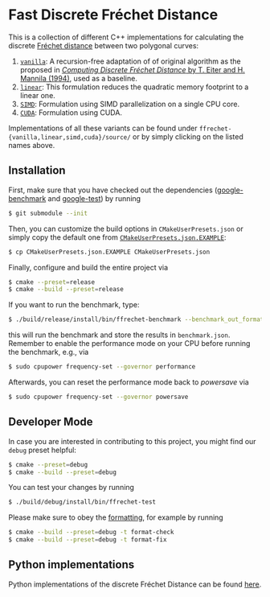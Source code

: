 # Fast Discrete Fréchet Distance 

This is a collection of different C++ implementations for calculating the discrete [Fréchet distance](https://en.wikipedia.org/wiki/Fr%C3%A9chet_distance) between two polygonal curves:

1. [`vanilla`](ffrechet-vanilla/source/ffrechet-vanilla.cpp): A recursion-free adaptation of of original algorithm as the proposed in [_Computing Discrete Fréchet Distance_ by T. Eiter and H. Mannila (1994)][vanilla], used as a baseline.
1. [`linear`](ffrechet-linear/source/ffrechet-linear.cpp): This formulation reduces the quadratic memory footprint to a linear one.
1. [`SIMD`](ffrechet-simd/source/ffrechet-simd.cpp): Formulation using SIMD parallelization on a single CPU core.
1. [`CUDA`](ffrechet-cuda/source/ffrechet-cuda.cu): Formulation using CUDA.

Implementations of all these variants can be found under `ffrechet-{vanilla,linear,simd,cuda}/source/` or by simply clicking on the listed names above.

## Installation

First, make sure that you have checked out the dependencies ([google-benchmark][google-benchmark] and [google-test][google-test]) by running
```bash
$ git submodule --init
```

Then, you can customize the build options in `CMakeUserPresets.json` or simply copy the default one from [`CMakeUserPresets.json.EXAMPLE`](CMakeUserPresets.json.EXAMPLE):
```bash
$ cp CMakeUserPresets.json.EXAMPLE CMakeUserPresets.json
```

Finally, configure and build the entire project via
```bash
$ cmake --preset=release
$ cmake --build --preset=release
```

If you want to run the benchmark, type:
```bash
$ ./build/release/install/bin/ffrechet-benchmark --benchmark_out_format=json --benchmark_out=benchmark.json
```
this will run the benchmark and store the results in `benchmark.json`.
Remember to enable the performance mode on your CPU before running the benchmark, e.g., via
```bash
$ sudo cpupower frequency-set --governor performance
```

Afterwards, you can reset the performance mode back to _powersave_ via 
```bash
$ sudo cpupower frequency-set --governor powersave
```

## Developer Mode

In case you are interested in contributing to this project, you might find our `debug` preset helpful:
```bash
$ cmake --preset=debug
$ cmake --build --preset=debug
```

You can test your changes by running

```bash
$ ./build/debug/install/bin/ffrechet-test
```

Please make sure to obey the [formatting](.clang-format), for example by running
```bash
$ cmake --build --preset=debug -t format-check
$ cmake --build --preset=debug -t format-fix
```

## Python implementations

Python implementations of the discrete Fréchet Distance can be found [here][fast_frechet-python].

[vanilla]: http://www.kr.tuwien.ac.at/staff/eiter/et-archive/cdtr9464.pdf
[google-benchmark]: https://github.com/google/benchmark
[google-test]: https://github.com/google/googletest
[fast_frechet-python]: https://github.com/avitase/fast_frechet-python
